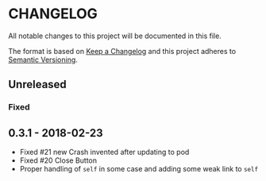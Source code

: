 # CHANGELOG
All notable changes to this project will be documented in this file.

The format is based on [Keep a Changelog](http://keepachangelog.com/en/1.0.0/)
and this project adheres to [Semantic Versioning](http://semver.org/spec/v2.0.0.html).

## Unreleased

### Fixed

## 0.3.1 - 2018-02-23
- Fixed #21 new Crash invented after updating to pod
- Fixed #20 Close Button
- Proper handling of  `self` in some case and adding some weak link to `self`

